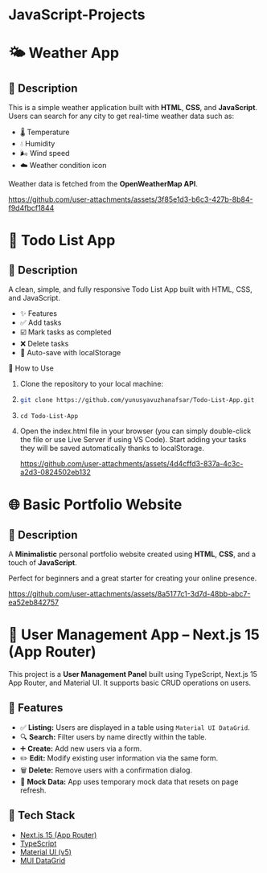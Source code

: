# JavaScript-Projects
# 🌤️ Weather App
## 📌 Description

This is a simple weather application built with **HTML**, **CSS**, and **JavaScript**.  
Users can search for any city to get real-time weather data such as:

- 🌡️ Temperature  
- 💧 Humidity  
- 🌬️ Wind speed  
- ☁️ Weather condition icon

Weather data is fetched from the **OpenWeatherMap API**.

https://github.com/user-attachments/assets/3f85e1d3-b6c3-427b-8b84-f9d4fbcf1844

# 📝 Todo List App
## 📌 Description

A clean, simple, and fully responsive Todo List App built with HTML, CSS, and JavaScript.

- ✨ Features
- ✅ Add tasks
- ☑️ Mark tasks as completed
- ❌ Delete tasks
- 💾 Auto-save with localStorage 

🚀 How to Use
1.  Clone the repository to your local machine:
2. ```bash
   git clone https://github.com/yunusyavuzhanafsar/Todo-List-App.git
   ```
3. ```
   cd Todo-List-App
   ```
4. Open the index.html file in your browser (you can simply double-click the file or use Live Server if using VS Code). Start adding your tasks they will be saved automatically thanks to localStorage.

   

   https://github.com/user-attachments/assets/4d4cffd3-837a-4c3c-a2d3-0824502eb132
   
# 🌐 Basic Portfolio Website

## 📌 Description

A  **Minimalistic** personal portfolio website created using **HTML**, **CSS**, and a touch of **JavaScript**.

Perfect for beginners and a great starter for creating your online presence.

https://github.com/user-attachments/assets/8a5177c1-3d7d-48bb-abc7-ea52eb842757

# 👤 User Management App – Next.js 15 (App Router)

This project is a **User Management Panel** built using TypeScript, Next.js 15 App Router, and Material UI. It supports basic CRUD operations on users.

## 🚀 Features

- ✅ **Listing:** Users are displayed in a table using `Material UI DataGrid`.
- 🔍 **Search:** Filter users by name directly within the table.
- ➕ **Create:** Add new users via a form.
- ✏️ **Edit:** Modify existing user information via the same form.
- 🗑️ **Delete:** Remove users with a confirmation dialog.
- 💾 **Mock Data:** App uses temporary mock data that resets on page refresh.

## 🧰 Tech Stack

- [Next.js 15 (App Router)](https://nextjs.org/docs)
- [TypeScript](https://www.typescriptlang.org/)
- [Material UI (v5)](https://mui.com/)
- [MUI DataGrid](https://mui.com/x/react-data-grid/)














